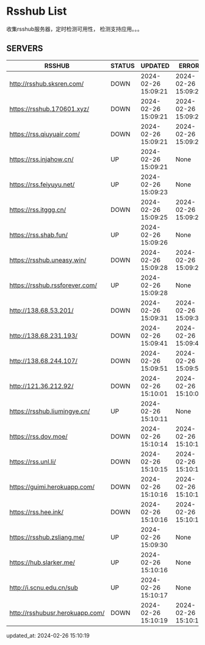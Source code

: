 # Rsshub List

收集rsshub服务器，定时检测可用性， 检测支持应用。。。


## SERVERS

|  RSSHUB   | STATUS  | UPDATED  | ERROR  | TWITTER |  
|  ----  | ----  | ----  | ----  | ---- |  
| http://rsshub.sksren.com/ | DOWN | 2024-02-26 15:09:21 | 2024-02-26 15:09:21 |  
| https://rsshub.170601.xyz/ | DOWN | 2024-02-26 15:09:21 | 2024-02-26 15:09:21 |  
| https://rss.qiuyuair.com/ | DOWN | 2024-02-26 15:09:21 | 2024-02-26 15:09:21 |  
| https://rss.injahow.cn/ | UP | 2024-02-26 15:09:21 | None ||  
| https://rss.feiyuyu.net/ | UP | 2024-02-26 15:09:23 | None ||  
| https://rss.itggg.cn/ | DOWN | 2024-02-26 15:09:25 | 2024-02-26 15:09:25 |  
| https://rss.shab.fun/ | UP | 2024-02-26 15:09:26 | None ||  
| https://rsshub.uneasy.win/ | DOWN | 2024-02-26 15:09:28 | 2024-02-26 15:09:28 |  
| https://rsshub.rssforever.com/ | UP | 2024-02-26 15:09:28 | None ||  
| http://138.68.53.201/ | DOWN | 2024-02-26 15:09:31 | 2024-02-26 15:09:31 |  
| http://138.68.231.193/ | DOWN | 2024-02-26 15:09:41 | 2024-02-26 15:09:41 |  
| http://138.68.244.107/ | DOWN | 2024-02-26 15:09:51 | 2024-02-26 15:09:51 |  
| http://121.36.212.92/ | DOWN | 2024-02-26 15:10:01 | 2024-02-26 15:10:01 |  
| https://rsshub.liumingye.cn/ | UP | 2024-02-26 15:10:11 | None ||  
| https://rss.dov.moe/ | DOWN | 2024-02-26 15:10:14 | 2024-02-26 15:10:14 |  
| https://rss.unl.li/ | DOWN | 2024-02-26 15:10:15 | 2024-02-26 15:10:15 |  
| https://guimi.herokuapp.com/ | DOWN | 2024-02-26 15:10:16 | 2024-02-26 15:10:16 |  
| https://rss.hee.ink/ | DOWN | 2024-02-26 15:10:16 | 2024-02-26 15:10:16 |  
| https://rsshub.zsliang.me/ | UP | 2024-02-26 15:09:30 | None |OK|  
| https://hub.slarker.me/ | UP | 2024-02-26 15:10:16 | None ||  
| http://i.scnu.edu.cn/sub | UP | 2024-02-26 15:10:17 | None ||  
| http://rsshubusr.herokuapp.com/ | DOWN | 2024-02-26 15:10:19 | 2024-02-26 15:10:19 |  
  

updated_at: 2024-02-26 15:10:19  
